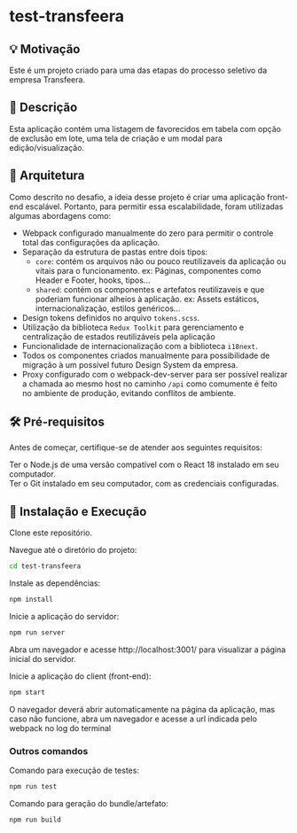 # test-transfeera

## 💡 Motivação

Este é um projeto criado para uma das etapas do processo seletivo da empresa Transfeera.

## 🌟 Descrição

Esta aplicação contém uma listagem de favorecidos em tabela com opção de exclusão em lote, uma tela de criação e um modal para edição/visualização.

## 🏰 Arquitetura

Como descrito no desafio, a ideia desse projeto é criar uma aplicação front-end escalável. Portanto, para permitir essa escalabilidade, foram utilizadas algumas abordagens como:
- Webpack configurado manualmente do zero para permitir o controle total das configurações da aplicação.
- Separação da estrutura de pastas entre dois tipos:
  - `core`: contém os arquivos não ou pouco reutilizaveis da aplicação ou vitais para o funcionamento. ex: Páginas, componentes como Header e Footer, hooks, tipos...
  - `shared`: contém os componentes e artefatos reutilizaveis e que poderiam funcionar alheios à aplicação. ex: Assets estáticos, internacionalização, estilos genéricos...
- Design tokens definidos no arquivo `tokens.scss`.
- Utilização da biblioteca `Redux Toolkit` para gerenciamento e centralização de estados reutilizáveis pela aplicação
- Funcionalidade de internacionalização com a biblioteca `i18next`.
- Todos os componentes criados manualmente para possibilidade de migração à um possível futuro Design System da empresa.
- Proxy configurado com o webpack-dev-server para ser possível realizar a chamada ao mesmo host no caminho  `/api` como comumente é feito no ambiente de produção, evitando conflitos de ambiente.

## 🛠️ Pré-requisitos

Antes de começar, certifique-se de atender aos seguintes requisitos:

Ter o Node.js de uma versão compatível com o React 18 instalado em seu computador.  
Ter o Git instalado em seu computador, com as credenciais configuradas.

## 🚀 Instalação e Execução

Clone este repositório.

Navegue até o diretório do projeto:

```bash
cd test-transfeera
```

Instale as dependências:

```bash
npm install
```

Inicie a aplicação do servidor:

```bash
npm run server
```

Abra um navegador e acesse http://localhost:3001/ para visualizar a página inicial do servidor.

Inicie a aplicação do client (front-end):

```bash
npm start
```

O navegador deverá abrir automaticamente na página da aplicação, mas caso não funcione, abra um navegador e acesse a url indicada pelo webpack no log do terminal

### Outros comandos

Comando para execução de testes:

```bash
npm run test
```

Comando para geração do bundle/artefato:

```bash
npm run build
```
